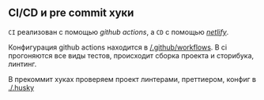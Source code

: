 ## CI/CD и pre commit хуки

`CI` реализован с помощью _github actions_, а `CD` с помощью _[netlify](https://www.netlify.com/)_.

Конфигурация github actions находится в [/.github/workflows](/.github/workflows).
В ci прогоняются все виды тестов, происходит сборка проекта и сторибука, линтинг.

В прекоммит хуках проверяем проект линтерами, преттиером, конфиг в [./.husky](/.husky)
